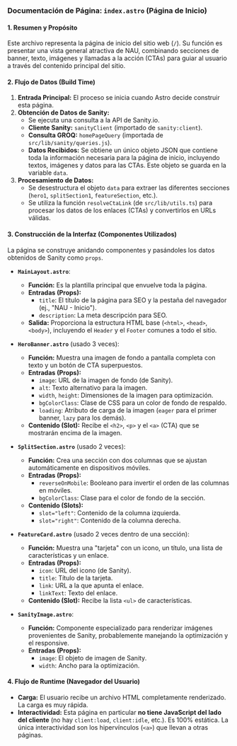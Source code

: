 ### Documentación de Página: `index.astro` (Página de Inicio)

#### 1. Resumen y Propósito

Este archivo representa la página de inicio del sitio web (`/`). Su función es presentar una vista general atractiva de NAU, combinando secciones de banner, texto, imágenes y llamadas a la acción (CTAs) para guiar al usuario a través del contenido principal del sitio.

#### 2. Flujo de Datos (Build Time)

1.  **Entrada Principal:** El proceso se inicia cuando Astro decide construir esta página.
2.  **Obtención de Datos de Sanity:**
    *   Se ejecuta una consulta a la API de Sanity.io.
    *   **Cliente Sanity:** `sanityClient` (importado de `sanity:client`).
    *   **Consulta GROQ:** `homePageQuery` (importada de `src/lib/sanity/queries.js`).
    *   **Datos Recibidos:** Se obtiene un único objeto JSON que contiene toda la información necesaria para la página de inicio, incluyendo textos, imágenes y datos para las CTAs. Este objeto se guarda en la variable `data`.
3.  **Procesamiento de Datos:**
    *   Se desestructura el objeto `data` para extraer las diferentes secciones (`hero1`, `splitSection1`, `featureSection`, etc.).
    *   Se utiliza la función `resolveCtaLink` (de `src/lib/utils.ts`) para procesar los datos de los enlaces (CTAs) y convertirlos en URLs válidas.

#### 3. Construcción de la Interfaz (Componentes Utilizados)

La página se construye anidando componentes y pasándoles los datos obtenidos de Sanity como `props`.

*   **`MainLayout.astro`**:
    *   **Función:** Es la plantilla principal que envuelve toda la página.
    *   **Entradas (Props):**
        *   `title`: El título de la página para SEO y la pestaña del navegador (ej., "NAU - Inicio").
        *   `description`: La meta descripción para SEO.
    *   **Salida:** Proporciona la estructura HTML base (`<html>`, `<head>`, `<body>`), incluyendo el `Header` y el `Footer` comunes a todo el sitio.

*   **`HeroBanner.astro`** (usado 3 veces):
    *   **Función:** Muestra una imagen de fondo a pantalla completa con texto y un botón de CTA superpuestos.
    *   **Entradas (Props):**
        *   `image`: URL de la imagen de fondo (de Sanity).
        *   `alt`: Texto alternativo para la imagen.
        *   `width`, `height`: Dimensiones de la imagen para optimización.
        *   `bgColorClass`: Clase de CSS para un color de fondo de respaldo.
        *   `loading`: Atributo de carga de la imagen (`eager` para el primer banner, `lazy` para los demás).
    *   **Contenido (Slot):** Recibe el `<h2>`, `<p>` y el `<a>` (CTA) que se mostrarán encima de la imagen.

*   **`SplitSection.astro`** (usado 2 veces):
    *   **Función:** Crea una sección con dos columnas que se ajustan automáticamente en dispositivos móviles.
    *   **Entradas (Props):**
        *   `reverseOnMobile`: Booleano para invertir el orden de las columnas en móviles.
        *   `bgColorClass`: Clase para el color de fondo de la sección.
    *   **Contenido (Slots):**
        *   `slot="left"`: Contenido de la columna izquierda.
        *   `slot="right"`: Contenido de la columna derecha.

*   **`FeatureCard.astro`** (usado 2 veces dentro de una sección):
    *   **Función:** Muestra una "tarjeta" con un icono, un título, una lista de características y un enlace.
    *   **Entradas (Props):**
        *   `icon`: URL del icono (de Sanity).
        *   `title`: Título de la tarjeta.
        *   `link`: URL a la que apunta el enlace.
        *   `linkText`: Texto del enlace.
    *   **Contenido (Slot):** Recibe la lista `<ul>` de características.

*   **`SanityImage.astro`**:
    *   **Función:** Componente especializado para renderizar imágenes provenientes de Sanity, probablemente manejando la optimización y el responsive.
    *   **Entradas (Props):**
        *   `image`: El objeto de imagen de Sanity.
        *   `width`: Ancho para la optimización.

#### 4. Flujo de Runtime (Navegador del Usuario)

*   **Carga:** El usuario recibe un archivo HTML completamente renderizado. La carga es muy rápida.
*   **Interactividad:** Esta página en particular **no tiene JavaScript del lado del cliente** (no hay `client:load`, `client:idle`, etc.). Es 100% estática. La única interactividad son los hipervínculos (`<a>`) que llevan a otras páginas.
